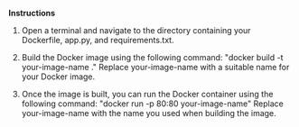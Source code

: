 **Instructions**

1. Open a terminal and navigate to the directory containing your Dockerfile, app.py, and requirements.txt.

2. Build the Docker image using the following command: "docker build -t your-image-name ."
Replace your-image-name with a suitable name for your Docker image.

3. Once the image is built, you can run the Docker container using the following command: "docker run -p 80:80 your-image-name"
Replace your-image-name with the name you used when building the image.
